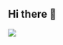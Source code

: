 ## Hi there 👋

<picture>
  <source
    srcset="https://github-readme-stats.vercel.app/api?username=GustavoPilar&show_icons=true&theme=dark"
    media="(prefers-color-scheme: dark)"
  />
  <source
    srcset="https://github-readme-stats.vercel.app/api?username=GustavoPilar&show_icons=true"
    media="(prefers-color-scheme: light), (prefers-color-scheme: no-preference)"
  />
  <img src="https://github-readme-stats.vercel.app/api?username=GustavoPilar&show_icons=true" />
</picture>
